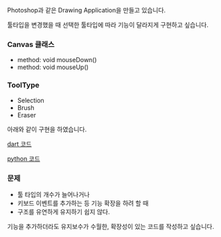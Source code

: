 Photoshop과 같은 Drawing Application을 만들고 있습니다.

툴타입을 변경했을 때 선택한 툴타입에 따라 기능이 달라지게 구현하고 싶습니다.

### Canvas 클래스

- method: void mouseDown()
- method: void mouseUp()

### ToolType

- Selection
- Brush
- Eraser

아래와 같이 구현을 하였습니다.

[dart 코드](dart/problem.dart)

[python 코드](python/problem.py)

### 문제

- 툴 타입의 개수가 늘어나거나
- 키보드 이벤트를 추가하는 등 기능 확장을 하려 할 때
- 구조를 유연하게 유지하기 쉽지 않다.

기능을 추가하더라도 유지보수가 수월한, 확장성이 있는 코드를 작성하고 싶습니다.
